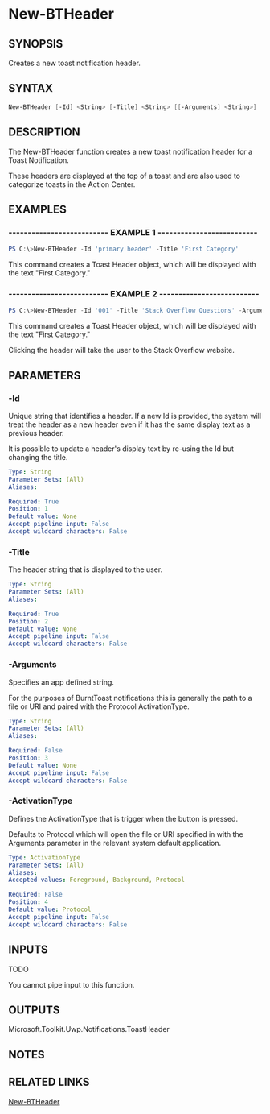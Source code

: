 # New-BTHeader

## SYNOPSIS

Creates a new toast notification header.

## SYNTAX

```powershell
New-BTHeader [-Id] <String> [-Title] <String> [[-Arguments] <String>] [[-ActivationType] {Foreground | Background | Protocol}]
```

## DESCRIPTION

The New-BTHeader function creates a new toast notification header for a Toast Notification.

These headers are displayed at the top of a toast and are also used to categorize toasts in the Action Center.

## EXAMPLES

### -------------------------- EXAMPLE 1 --------------------------

```powershell
PS C:\>New-BTHeader -Id 'primary header' -Title 'First Category'
```

This command creates a Toast Header object, which will be displayed with the text "First Category."

### -------------------------- EXAMPLE 2 --------------------------

```powershell
PS C:\>New-BTHeader -Id '001' -Title 'Stack Overflow Questions' -Arguments 'http://stackoverflow.com/'
```

This command creates a Toast Header object, which will be displayed with the text "First Category."

Clicking the header will take the user to the Stack Overflow website.

## PARAMETERS

### -Id

Unique string that identifies a header. If a new Id is provided, the system will treat the header as a new header even if it has the same display text as a previous header.

It is possible to update a header's display text by re-using the Id but changing the title.

```yaml
Type: String
Parameter Sets: (All)
Aliases:

Required: True
Position: 1
Default value: None
Accept pipeline input: False
Accept wildcard characters: False
```

### -Title

The header string that is displayed to the user.

```yaml
Type: String
Parameter Sets: (All)
Aliases:

Required: True
Position: 2
Default value: None
Accept pipeline input: False
Accept wildcard characters: False
```

### -Arguments

Specifies an app defined string.

For the purposes of BurntToast notifications this is generally the path to a file or URI and paired with the Protocol ActivationType.

```yaml
Type: String
Parameter Sets: (All)
Aliases:

Required: False
Position: 3
Default value: None
Accept pipeline input: False
Accept wildcard characters: False
```

### -ActivationType

Defines tne ActivationType that is trigger when the button is pressed.

Defaults to Protocol which will open the file or URI specified in with the Arguments parameter in the relevant system default application.

```yaml
Type: ActivationType
Parameter Sets: (All)
Aliases:
Accepted values: Foreground, Background, Protocol

Required: False
Position: 4
Default value: Protocol
Accept pipeline input: False
Accept wildcard characters: False
```

## INPUTS

TODO

You cannot pipe input to this function.

## OUTPUTS

Microsoft.Toolkit.Uwp.Notifications.ToastHeader

## NOTES

## RELATED LINKS

[New-BTHeader](https://github.com/Windos/BurntToast/blob/main/Help/New-BTHeader.md)
